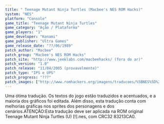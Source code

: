 ```yaml
---
title: " Teenage Mutant Ninja Turtles (Macbee's NES ROM Hacks)"
system: "NES"
platform: "Console"
game_title: "Teenage Mutant Ninja Turtles"
game_category: "Ação / Plataforma"
game_players: "1"
game_developer: "Konami"
game_publisher: "Ultra Games"
game_release_date: "??/06/1989"
patch_author: "Macbee"
patch_group: "Macbee's NES ROM Hacks"
patch_site: "http://www.jeeklabs.com/macbeehacks/ (fora do ar)"
patch_version: "1.0"
patch_release: "11/04/2005 (provavelmente)"
patch_type: "IPS e UPS"
patch_progress: "???"
patch_images: ["http://www.romhackers.org/imagens/traducoes/%5BNES%5D%20Teenage%20Mutant%20Ninja%20Turtles%20-%20Macbee's%20NES%20ROM%20Hacks%20-%201.png","http://www.romhackers.org/imagens/traducoes/%5BNES%5D%20Teenage%20Mutant%20Ninja%20Turtles%20-%20Macbee's%20NES%20ROM%20Hacks%20-%202.png","http://www.romhackers.org/imagens/traducoes/%5BNES%5D%20Teenage%20Mutant%20Ninja%20Turtles%20-%20Macbee's%20NES%20ROM%20Hacks%20-%203.png"]
---
```

Uma ótima tradução. Os textos do jogo estão traduzidos e acentuados, e a maioria dos gráficos foi editada. Além disso, esta tradução conta com melhorias gráficas nos sprites dos personagens e dos cenários.ATENÇÃO:Esta tradução deve ser aplicada na ROM original Teenage Mutant Ninja Turtles (U) [!].nes, com CRC32 83213CA0.